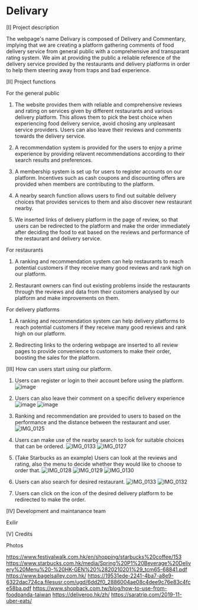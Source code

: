 # Delivary

[I] Project description

The webpage's name Delivary is composed of Delivery and Commentary, implying that we are creating a platform gathering comments of food delivery service from general public with a comprehensive and transparant rating system. We aim at providing the public a reliable reference of the delivery service provided by the restaurants and delivery platforms in order to help them steering away from traps and bad experience.

[II] Project functions

For the general public

1. The website provides them with reliable and comprehensive reviews and rating on services given by different restaurants and various delivery platform. This allows them to pick the best choice when experiencing food delivery service, avoid chosing any unpleasant service providers. Users can also leave their reviews and comments towards the delivery service.

2. A recommendation system is provided for the users to enjoy a prime experience by providing relavent recommendations according to their search results and preferences. 

3. A membership system is set up for users to register accounts on our platform. Incentives such as cash coupons and discounting offers are provided when members are contributing to the platform.

4. A nearby search function allows users to find out suitable delivery choices that provides services to them and also discover new restaurant nearby.

5. We inserted links of delivery platform in the page of review, so that users can be redirected to the platform and make the order immediately after deciding the food to eat based on the reviews and performance of the restaurant and delivery service.

For restaurants

1. A ranking and recommendation system can help restaurants to reach potential customers if they receive many good reviews and rank high on our platform.

2. Restaurant owners can find out existing problems inside the restaurants through the reviews and data from their customers analysed by our platform and make improvements on them.

For delivery platforms

1. A ranking and recommendation system can help delivery platforms to reach potential customers if they receive many good reviews and rank high on our platform.

2. Redirecting links to the ordering webpage are inserted to all review pages to provide convenience to customers to make their order, boosting the sales for the platform.

[III] How can users start using our platform.

1. Users can register or login to their account before using the platform.
![image](https://user-images.githubusercontent.com/82256813/114887718-47cfec80-9e3b-11eb-9d16-57e2c12d1983.jpeg)

2. Users can also leave their comment on a specific delivery experience
![image](https://user-images.githubusercontent.com/82256813/114888492-de9ca900-9e3b-11eb-8aa9-a6900a36fd18.jpeg)
![image](https://user-images.githubusercontent.com/82256813/114888928-3fc47c80-9e3c-11eb-8e87-2ed59594ef2d.png)

3. Ranking and recommendation are provided to users to based on the performance and the distance between the restaurant and user.
![IMG_0125](https://user-images.githubusercontent.com/82256813/114890295-777ff400-9e3d-11eb-8127-489c0488b054.png)

5. Users can make use of the nearby search to look for suitable choices that can be ordered.
![IMG_0133](https://user-images.githubusercontent.com/82256813/114889149-6da9c100-9e3c-11eb-833f-9ec8a4ec6398.png)
![IMG_0127](https://user-images.githubusercontent.com/82256813/114889193-78645600-9e3c-11eb-92f7-7da46d06a773.png)

5. (Take Starbucks as an example) Users can look at the reviews and rating, also the menu to decide whether they would like to choose to order that.
![IMG_0128](https://user-images.githubusercontent.com/82256813/114889760-f7598e80-9e3c-11eb-9879-0a998f220904.png)
![IMG_0129](https://user-images.githubusercontent.com/82256813/114889902-1f48f200-9e3d-11eb-9c2c-49cd1396a10a.png)
![IMG_0130](https://user-images.githubusercontent.com/82256813/114889928-26700000-9e3d-11eb-90bb-2b9790353036.png)

5. Users can also search for desired restaurant.
![IMG_0133](https://user-images.githubusercontent.com/82256813/114890569-b6ae4500-9e3d-11eb-91ed-a9e1a5b89d2f.png)
![IMG_0132](https://user-images.githubusercontent.com/82256813/114890604-bd3cbc80-9e3d-11eb-9b3b-ae486e2669f2.png)

6. Users can click on the icon of the desired delivery platform to be redirected to make the order.

[IV] Development and maintanance team

Exilir

[V] Credits

Photos

https://www.festivalwalk.com.hk/en/shopping/starbucks%20coffee/153
https://www.starbucks.com.hk/media/Spring%20P1%20Beverage%20Delivery%20Menu%20-%20HK-GEN%20%2820210201%29_tcm65-68841.pdf
https://www.bagelsalley.com.hk/
https://19531ede-2241-4ba7-a8e9-6322dac724ca.filesusr.com/ugd/6dd2f0_2886004ae08c4dee9c76e83c4fce58ba.pdf
https://www.shopback.com.tw/blog/how-to-use-from-foodpanda-taiwan
https://deliveroo.hk/zh/
https://saratrip.com/2019-11-uber-eats/










